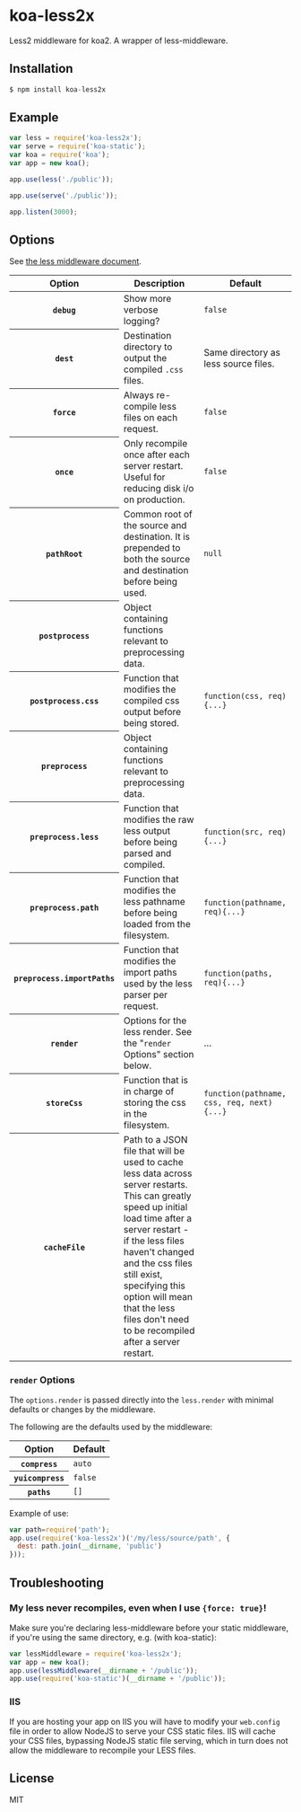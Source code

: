 # koa-less2x

Less2 middleware for koa2. A wrapper of less-middleware.

## Installation

```js
$ npm install koa-less2x
```

## Example

```js
var less = require('koa-less2x');
var serve = require('koa-static');
var koa = require('koa');
var app = new koa();

app.use(less('./public'));

app.use(serve('./public'));

app.listen(3000);
```

## Options

See [the less middleware document](https://github.com/emberfeather/less.js-middleware).

<table>
    <thead>
        <tr>
            <th>Option</th>
            <th>Description</th>
            <th>Default</th>
        </tr>
    </thead>
    <tbody>
        <tr>
            <th><code>debug</code></th>
            <td>Show more verbose logging?</td>
            <td><code>false</code></td>
        </tr>
        <tr>
            <th><code>dest</code></th>
            <td>Destination directory to output the compiled <code>.css</code> files.</td>
            <td>Same directory as less source files.</td>
        </tr>
        <tr>
            <th><code>force</code></th>
            <td>Always re-compile less files on each request.</td>
            <td><code>false</code></td>
        </tr>
        <tr>
            <th><code>once</code></th>
            <td>Only recompile once after each server restart. Useful for reducing disk i/o on production.</td>
            <td><code>false</code></td>
        </tr>
        <tr>
            <th><code>pathRoot</code></th>
            <td>Common root of the source and destination. It is prepended to both the source and destination before being used.</td>
            <td><code>null</code></td>
        </tr>
        <tr>
            <th><code>postprocess</code></th>
            <td>Object containing functions relevant to preprocessing data.</td>
            <td></td>
        </tr>
        <tr>
            <th><code>postprocess.css</code></th>
            <td>Function that modifies the compiled css output before being stored.</td>
            <td><code>function(css, req){...}</code></td>
        </tr>
        <tr>
            <th><code>preprocess</code></th>
            <td>Object containing functions relevant to preprocessing data.</td>
            <td></td>
        </tr>
        <tr>
            <th><code>preprocess.less</code></th>
            <td>Function that modifies the raw less output before being parsed and compiled.</td>
            <td><code>function(src, req){...}</code></td>
        </tr>
        <tr>
            <th><code>preprocess.path</code></th>
            <td>Function that modifies the less pathname before being loaded from the filesystem.</td>
            <td><code>function(pathname, req){...}</code></td>
        </tr>
        <tr>
            <th><code>preprocess.importPaths</code></th>
            <td>Function that modifies the import paths used by the less parser per request.</td>
            <td><code>function(paths, req){...}</code></td>
        </tr>
        <tr>
            <th><code>render</code></th>
            <td>Options for the less render. See the "<code>render</code> Options" section below.</td>
            <td>&hellip;</td>
        </tr>
        <tr>
            <th><code>storeCss</code></th>
            <td>Function that is in charge of storing the css in the filesystem.</td>
            <td><code>function(pathname, css, req, next){...}</code></td>
        </tr>
        <tr>
            <th><code>cacheFile</code></th>
            <td>Path to a JSON file that will be used to cache less data across server restarts. This can greatly speed up initial load time after a server restart - if the less files haven't changed and the css files still exist, specifying this option will mean that the less files don't need to be recompiled after a server restart.</td>
            <td></td>
        </tr>
    </tbody>
</table>

### `render` Options

The `options.render` is passed directly into the `less.render` with minimal defaults or changes by the middleware.

The following are the defaults used by the middleware:

<table>
    <thead>
        <tr>
            <th>Option</th>
            <th>Default</th>
        </tr>
    </thead>
    <tbody>
        <tr>
            <th><code>compress</code></th>
            <td><code>auto</code></td>
        </tr>
        <tr>
            <th><code>yuicompress</code></th>
            <td><code>false</code></td>
        </tr>
        <tr>
            <th><code>paths</code></th>
            <td><code>[]</code></td>
        </tr>
    </tbody>
</table>

Example of use:   
```js
var path=require('path');
app.use(require('koa-less2x')('/my/less/source/path', {
  dest: path.join(__dirname, 'public')
}));
```

## Troubleshooting

### My less never recompiles, even when I use `{force: true}`!

Make sure you're declaring less-middleware before your static middleware, if you're using the same directory, e.g. (with koa-static):


```js
var lessMiddleware = require('koa-less2x');
var app = new koa();
app.use(lessMiddleware(__dirname + '/public'));
app.use(require('koa-static')(__dirname + '/public'));
```

### IIS

If you are hosting your app on IIS you will have to modify your `web.config` file in order to allow NodeJS to serve your CSS static files.  IIS will cache your CSS files, bypassing NodeJS static file serving, which in turn does not allow the middleware to recompile your LESS files.

## License

MIT
